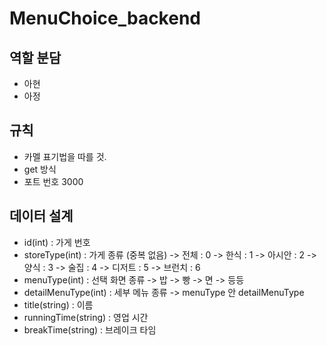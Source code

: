 # MenuChoice_backend

## 역할 분담

- 아현
- 아정

## 규칙

- 카멜 표기법을 따를 것.
- get 방식
- 포트 번호 3000

## 데이터 설계

- id(int) : 가게 번호
- storeType(int) : 가게 종류 (중복 없음)
  -> 전체 : 0
  -> 한식 : 1
  -> 아시안 : 2
  -> 양식 : 3
  -> 술집 : 4
  -> 디저트 : 5
  -> 브런치 : 6
- menuType(int) : 선택 화면 종류
  -> 밥
  -> 빵
  -> 면
  -> 등등
- detailMenuType(int) : 세부 메뉴 종류
  -> menuType 안 detailMenuType
- title(string) : 이름
- runningTime(string) : 영업 시간
- breakTime(string) : 브레이크 타임
